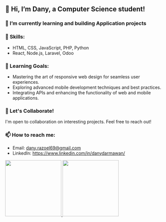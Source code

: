 ## 👋 Hi, I’m Dany, a Computer Science student!

### 🌱 I’m currently learning and building Application projects

### 🔧 Skills:
- HTML, CSS, JavaScript, PHP, Python
- React, Node.js, Laravel, Odoo

### 👀 Learning Goals:
- Mastering the art of responsive web design for seamless user experiences.
- Exploring advanced mobile development techniques and best practices.
- Integrating APIs and enhancing the functionality of web and mobile applications.

### 💬 Let's Collaborate!
I'm open to collaboration on interesting projects. Feel free to reach out!

### 📫 How to reach me:
- Email: dany.razoel69@gmail.com
- LinkedIn: https://www.linkedin.com/in/danydarmawan/

  
<p align="left">
<a href="https://github.com/RazoelZ">
  <img height="180em" src="https://github-readme-stats-eight-theta.vercel.app/api?username=RazoelZ&show_icons=true&theme=algolia&include_all_commits=true&count_private=true"/>
  <img height="180em" src="https://github-readme-stats-eight-theta.vercel.app/api/top-langs/?username=RazoelZ&layout=compact&langs_count=8&theme=algolia"/>
</a>
</p>
